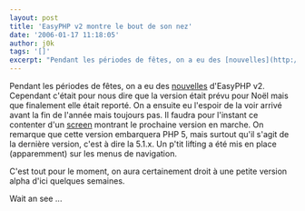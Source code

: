 ```yaml
---
layout: post
title: 'EasyPHP v2 montre le bout de son nez'
date: '2006-01-17 11:18:05'
author: j0k
tags: '[]'
excerpt: "Pendant les périodes de fêtes, on a eu des [nouvelles](http://www.j0k3r.net/news-on-parle-de-easyphp-v2-948.html) d'EasyPHP v2. Cependant c'était pour nous dire que la version était prévu pour Noël mais que finalement elle était reporté. On a ensuite eu l'espoir de la voir arrivé avant la fin de l'année mais toujours pas.     \nIl faudra pour l'instant ce      …"
---
```


Pendant les périodes de fêtes, on a eu des [nouvelles](http://www.j0k3r.net/news-on-parle-de-easyphp-v2-948.html) d'EasyPHP v2. Cependant c'était pour nous dire que la version était prévu pour Noël mais que finalement elle était reporté. On a ensuite eu l'espoir de la voir arrivé avant la fin de l'année mais toujours pas.
Il faudra pour l'instant ce contenter d'un [screen](http://www.easyphp.org/easyphp_php5.png) montrant le prochaine version en marche.   On remarque que cette version embarquera PHP 5, mais surtout qu'il s'agit de la dernière version, c'est à dire la 5.1.x. Un p'tit lifting a été mis en place (apparemment) sur les menus de navigation.

C'est tout pour le moment, on aura certainement droit à une petite version alpha d'ici quelques semaines.

Wait an see ...
